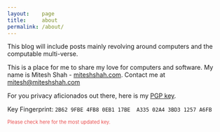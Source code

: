 ```yaml
---
layout:    page
title:     about
permalink: /about/
---
```


This blog will include posts mainly revolving around computers and the computable multi-verse. 

This is a place for me to share my love for computers and software.
My name is Mitesh Shah - [miteshshah.com](http://miteshshah.com). Contact me at [mitesh@miteshshah.com](mailto:mitesh@miteshshah.com)

For you privacy aficionados out there, here is my [PGP key](/assets/miteshninja.asc).

Key Fingerprint: `2B62 9FBE 4FB8 0EB1 17BE  A335 02A4 3BD3 1257 A6FB`

<span style="color:rgb(234, 80, 80);font-size:0.8em">Please check here for the most updated key.</span>